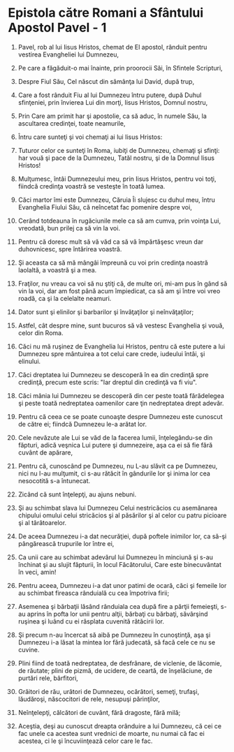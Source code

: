 # Epistola c&#259;tre Romani a Sf&#226;ntului Apostol Pavel - 1

1. Pavel, rob al lui Iisus Hristos, chemat de El apostol, rânduit pentru vestirea Evangheliei lui Dumnezeu, 

2. Pe care a făgăduit-o mai înainte, prin proorocii Săi, în Sfintele Scripturi, 

3. Despre Fiul Său, Cel născut din sămânţa lui David, după trup, 

4. Care a fost rânduit Fiu al lui Dumnezeu întru putere, după Duhul sfinţeniei, prin învierea Lui din morţi, Iisus Hristos, Domnul nostru, 

5. Prin Care am primit har şi apostolie, ca să aduc, în numele Său, la ascultarea credinţei, toate neamurile, 

6. Întru care sunteţi şi voi chemaţi ai lui Iisus Hristos: 

7. Tuturor celor ce sunteţi în Roma, iubiţi de Dumnezeu, chemaţi şi sfinţi: har vouă şi pace de la Dumnezeu, Tatăl nostru, şi de la Domnul Iisus Hristos! 

8. Mulţumesc, întâi Dumnezeului meu, prin Iisus Hristos, pentru voi toţi, fiindcă credinţa voastră se vesteşte în toată lumea. 

9. Căci martor îmi este Dumnezeu, Căruia Îi slujesc cu duhul meu, întru Evanghelia Fiului Său, că neîncetat fac pomenire despre voi, 

10. Cerând totdeauna în rugăciunile mele ca să am cumva, prin voinţa Lui, vreodată, bun prilej ca să vin la voi. 

11. Pentru că doresc mult să vă văd ca să vă împărtăşesc vreun dar duhovnicesc, spre întărirea voastră. 

12. Şi aceasta ca să mă mângâi împreună cu voi prin credinţa noastră laolaltă, a voastră şi a mea. 

13. Fraţilor, nu vreau ca voi să nu ştiţi că, de multe ori, mi-am pus în gând să vin la voi, dar am fost până acum împiedicat, ca să am şi între voi vreo roadă, ca şi la celelalte neamuri. 

14. Dator sunt şi elinilor şi barbarilor şi învăţaţilor şi neînvăţaţilor; 

15. Astfel, cât despre mine, sunt bucuros să vă vestesc Evanghelia şi vouă, celor din Roma. 

16. Căci nu mă ruşinez de Evanghelia lui Hristos, pentru că este putere a lui Dumnezeu spre mântuirea a tot celui care crede, iudeului întâi, şi elinului. 

17. Căci dreptatea lui Dumnezeu se descoperă în ea din credinţă spre credinţă, precum este scris: "Iar dreptul din credinţă va fi viu". 

18. Căci mânia lui Dumnezeu se descoperă din cer peste toată fărădelegea şi peste toată nedreptatea oamenilor care ţin nedreptatea drept adevăr. 

19. Pentru că ceea ce se poate cunoaşte despre Dumnezeu este cunoscut de către ei; fiindcă Dumnezeu le-a arătat lor. 

20. Cele nevăzute ale Lui se văd de la facerea lumii, înţelegându-se din făpturi, adică veşnica Lui putere şi dumnezeire, aşa ca ei să fie fără cuvânt de apărare, 

21. Pentru că, cunoscând pe Dumnezeu, nu L-au slăvit ca pe Dumnezeu, nici nu I-au mulţumit, ci s-au rătăcit în gândurile lor şi inima lor cea nesocotită s-a întunecat. 

22. Zicând că sunt înţelepţi, au ajuns nebuni. 

23. Şi au schimbat slava lui Dumnezeu Celui nestricăcios cu asemănarea chipului omului celui stricăcios şi al păsărilor şi al celor cu patru picioare şi al târâtoarelor. 

24. De aceea Dumnezeu i-a dat necurăţiei, după poftele inimilor lor, ca să-şi pângărească trupurile lor între ei, 

25. Ca unii care au schimbat adevărul lui Dumnezeu în minciună şi s-au închinat şi au slujit făpturii, în locul Făcătorului, Care este binecuvântat în veci, amin! 

26. Pentru aceea, Dumnezeu i-a dat unor patimi de ocară, căci şi femeile lor au schimbat fireasca rânduială cu cea împotriva firii; 

27. Asemenea şi bărbaţii lăsând rânduiala cea după fire a părţii femeieşti, s-au aprins în pofta lor unii pentru alţii, bărbaţi cu bărbaţi, săvârşind ruşinea şi luând cu ei răsplata cuvenită rătăcirii lor. 

28. Şi precum n-au încercat să aibă pe Dumnezeu în cunoştinţă, aşa şi Dumnezeu i-a lăsat la mintea lor fără judecată, să facă cele ce nu se cuvine. 

29. Plini fiind de toată nedreptatea, de desfrânare, de viclenie, de lăcomie, de răutate; plini de pizmă, de ucidere, de ceartă, de înşelăciune, de purtări rele, bârfitori, 

30. Grăitori de rău, urâtori de Dumnezeu, ocărâtori, semeţi, trufaşi, lăudăroşi, născocitori de rele, nesupuşi părinţilor, 

31. Neînţelepţi, călcători de cuvânt, fără dragoste, fără milă; 

32. Aceştia, deşi au cunoscut dreapta orânduire a lui Dumnezeu, că cei ce fac unele ca acestea sunt vrednici de moarte, nu numai că fac ei acestea, ci le şi încuviinţează celor care le fac. 

